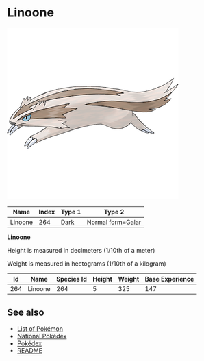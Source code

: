 # Linoone


![Linoone](images/264.png)

| **Name** | **Index** | **Type 1** | **Type 2** |
|----|----|----|----|
| Linoone | 264 | Dark | Normal form=Galar  |

**Linoone** 


Height is measured in decimeters (1/10th of a meter)

Weight is measured in hectograms (1/10th of a kilogram)

| **Id** | **Name** | **Species Id** | **Height** | **Weight** | **Base Experience** |
|--------|----------|----------------|------------|------------|---------------------|
| 264 | Linoone | 264 | 5 | 325 | 147 |


## See also

- [List of Pokémon](../pokemon.md)
- [National Pokédex](../national_pokedex.md)
- [Pokédex](../pokedex.md)
- [README](../README.md)
